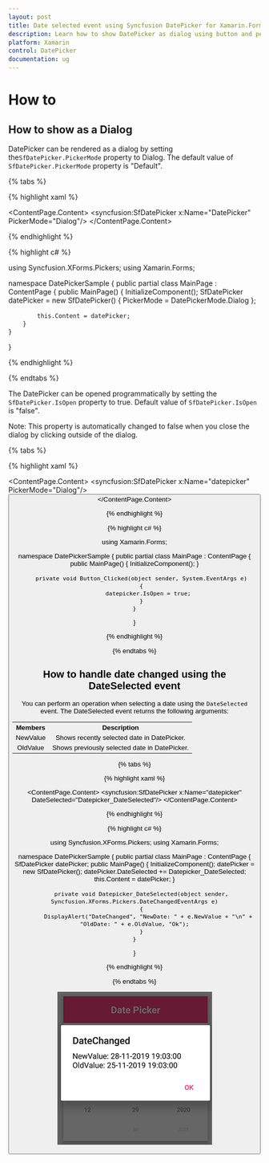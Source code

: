 ```yaml
---
layout: post
title: Date selected event using Syncfusion DatePicker for Xamarin.Forms
description: Learn how to show DatePicker as dialog using button and perform an operation while changing its date in syncfusion DatePicker for Xamarin.Forms.
platform: Xamarin
control: DatePicker
documentation: ug
---
```


# How to

## How to show as a Dialog

DatePicker can be rendered as a dialog by setting the`SfDatePicker.PickerMode` property to Dialog. The default value of `SfDatePicker.PickerMode` property is "Default". 

{% tabs %}

{% highlight xaml %}

<?xml version="1.0" encoding="utf-8" ?>
<ContentPage xmlns="http://xamarin.com/schemas/2014/forms"
             xmlns:x="http://schemas.microsoft.com/winfx/2009/xaml"
             xmlns:local="clr-namespace:DatePickerSample"
             xmlns:syncfusion="clr-namespace:Syncfusion.XForms.Pickers;assembly=Syncfusion.SfPicker.XForms"
             x:Class="DatePickerSample.MainPage">
    <ContentPage.Content>
        <syncfusion:SfDatePicker x:Name="DatePicker"
                                 PickerMode="Dialog"/>
    </ContentPage.Content>
</ContentPage>

{% endhighlight %}

{% highlight c# %}

using Syncfusion.XForms.Pickers;
using Xamarin.Forms;

namespace DatePickerSample
{
    public partial class MainPage : ContentPage
    {
        public MainPage()
        {
            InitializeComponent();
            SfDatePicker datePicker = new SfDatePicker()
            {
                PickerMode = DatePickerMode.Dialog
            };

            this.Content = datePicker;
        }
    }
}

{% endhighlight %}

{% endtabs %}

The DatePicker can be opened programmatically by setting the `SfDatePicker.IsOpen` property to true. Default value of `SfDatePicker.IsOpen` is "false".

Note: This property is automatically changed to false when you close the dialog by clicking outside of the dialog.

{% tabs %}

{% highlight xaml %}

<?xml version="1.0" encoding="utf-8" ?>
<ContentPage xmlns="http://xamarin.com/schemas/2014/forms"
             xmlns:x="http://schemas.microsoft.com/winfx/2009/xaml"
             xmlns:local="clr-namespace:DatePickerSample"
             xmlns:syncfusion="clr-namespace:Syncfusion.XForms.Pickers;assembly=Syncfusion.SfPicker.XForms"
             x:Class="DatePickerSample.MainPage">
    <ContentPage.Content>
        <Grid>
        <syncfusion:SfDatePicker x:Name="datepicker"
                                 PickerMode="Dialog"/>
        <Button Text="Open Picker" 
                x:Name="pickerButton"
                Clicked="Button_Clicked"
                HorizontalOptions="Center"
                VerticalOptions="Center"
                HeightRequest="50" 
                WidthRequest="100"/>
        </Grid>
    </ContentPage.Content>
</ContentPage>

{% endhighlight %}

{% highlight c# %}

using Xamarin.Forms;

namespace DatePickerSample
{
    public partial class MainPage : ContentPage
    {
        public MainPage()
        {
            InitializeComponent();
        }

        private void Button_Clicked(object sender, System.EventArgs e)
        {
            datepicker.IsOpen = true;
        }
    }
}

{% endhighlight %}

{% endtabs %}

## How to handle date changed using the DateSelected event

You can perform an operation when selecting a date using the `DateSelected` event. The DateSelected event returns the following arguments:

<table>
<tr>
<th>Members</th>
<th>Description</th>
</tr>
<tr>
<td>NewValue</td>
<td>Shows recently selected date in DatePicker.</td>
</tr>
<tr>
<td>OldValue</td>
<td>Shows previously selected date in DatePicker.</td>
</tr>
</table>

{% tabs %}

{% highlight xaml %}

<?xml version="1.0" encoding="utf-8" ?>
<ContentPage xmlns="http://xamarin.com/schemas/2014/forms"
             xmlns:x="http://schemas.microsoft.com/winfx/2009/xaml"
             xmlns:local="clr-namespace:DatePickerSample"
             xmlns:syncfusion="clr-namespace:Syncfusion.XForms.Pickers;assembly=Syncfusion.SfPicker.XForms"
             x:Class="DatePickerSample.MainPage">
    <ContentPage.Content>
        <syncfusion:SfDatePicker x:Name="datepicker"
                                 DateSelected="Datepicker_DateSelected"/>
    </ContentPage.Content>
</ContentPage>

{% endhighlight %}

{% highlight c# %}  

using Syncfusion.XForms.Pickers;
using Xamarin.Forms;

namespace DatePickerSample
{
    public partial class MainPage : ContentPage
    {
        SfDatePicker datePicker;
        public MainPage()
        {
            InitializeComponent();
            datePicker = new SfDatePicker();
            datePicker.DateSelected += Datepicker_DateSelected;
            this.Content = datePicker;
        }

        private void Datepicker_DateSelected(object sender, Syncfusion.XForms.Pickers.DateChangedEventArgs e)
        {
            DisplayAlert("DateChanged", "NewDate: " + e.NewValue + "\n" + "OldDate: " + e.OldValue, "Ok");
        }
    }
}

{% endhighlight %}

{% endtabs %}

![MinimumDate of SfDatePicker](images/Event.png)